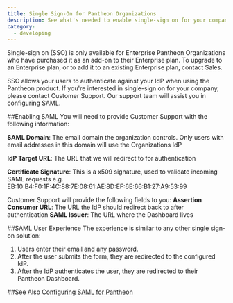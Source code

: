```yaml
---
title: Single Sign-On for Pantheon Organizations
description: See what's needed to enable single-sign on for your company.
category:
  - developing
---
```


Single-sign on (SSO) is only available for Enterprise Pantheon Organizations who have purchased it as an add-on to their Enterprise plan. To upgrade to an Enterprise plan, or to add it to an existing Enterprise plan, contact Sales.

SSO allows your users to authenticate against your IdP when using the Pantheon product. If you're interested in single-sign on for your company, please contact Customer Support. Our support team will assist you in configuring SAML.

##Enabling SAML
You will need to provide Customer Support with the following information:

**SAML Domain**: The email domain the organization controls. Only users with email addresses in this domain will use the Organizations IdP

**IdP Target URL**: The URL that we will redirect to for authentication

**Certificate Signature**: This is a x509 signature, used to validate incoming SAML requests e.g. EB:10:B4:F0:1F:4C:88:7E:08:61:AE:8D:EF:6E:66:B1:27:A9:53:99

Customer Support will provide the following fields to you:
**Assertion Consumer URL**: The URL the IdP should redirect back to after authentication
**SAML Issuer**: The URL where the Dashboard lives

##SAML User Experience
The experience is similar to any other single sign-on solution:  
1. Users enter their email and any password.  
2. After the user submits the form, they are redirected to the configured IdP.  
3. After the IdP authenticates the user, they are redirected to their Pantheon Dashboard.

##See Also
[Configuring SAML for Pantheon](https://onelogin.zendesk.com/hc/en-us/articles/204356174-Configuring-SAML-for-Pantheon)
